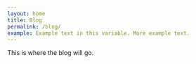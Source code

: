 ```yaml
---
layout: home
title: Blog
permalink: /blog/
example: Example text in this variable. More example text.
---
```


This is where the blog will go.
